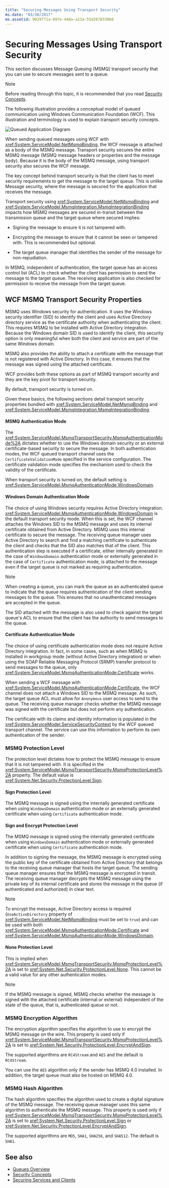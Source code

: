 ```yaml
---
title: "Securing Messages Using Transport Security"
ms.date: "03/30/2017"
ms.assetid: 9029771a-097e-448a-a13a-55d2878330b8
---
```

# Securing Messages Using Transport Security
This section discusses Message Queuing (MSMQ) transport security that you can use to secure messages sent to a queue.  
  
> [!NOTE]
>  Before reading through this topic, it is recommended that you read [Security Concepts](../../../../docs/framework/wcf/feature-details/security-concepts.md).  
  
 The following illustration provides a conceptual model of queued communication using Windows Communication Foundation (WCF). This illustration and terminology is used to explain transport security concepts.  
  
 ![Queued Application Diagram](../../../../docs/framework/wcf/feature-details/media/distributed-queue-figure.jpg "Distributed-Queue-Figure")  
  
 When sending queued messages using WCF with <xref:System.ServiceModel.NetMsmqBinding>, the WCF message is attached as a body of the MSMQ message. Transport security secures the entire MSMQ message (MSMQ message headers or properties and the message body). Because it is the body of the MSMQ message, using transport security also secures the WCF message.  
  
 The key concept behind transport security is that the client has to meet security requirements to get the message to the target queue. This is unlike Message security, where the message is secured for the application that receives the message.  
  
 Transport security using <xref:System.ServiceModel.NetMsmqBinding> and <xref:System.ServiceModel.MsmqIntegration.MsmqIntegrationBinding> impacts how MSMQ messages are secured in-transit between the transmission queue and the target queue where secured implies:  
  
-   Signing the message to ensure it is not tampered with.  
  
-   Encrypting the message to ensure that it cannot be seen or tampered with. This is recommended but optional.  
  
-   The target queue manager that identifies the sender of the message for non-repudiation.  
  
 In MSMQ, independent of authentication, the target queue has an access control list (ACL) to check whether the client has permission to send the message to the target queue. The receiving application is also checked for permission to receive the message from the target queue.  
  
## WCF MSMQ Transport Security Properties  
 MSMQ uses Windows security for authentication. It uses the Windows security identifier (SID) to identify the client and uses Active Directory directory service as the certificate authority when authenticating the client. This requires MSMQ to be installed with Active Directory integration. Because the Windows domain SID is used to identify the client, this security option is only meaningful when both the client and service are part of the same Windows domain.  
  
 MSMQ also provides the ability to attach a certificate with the message that is not registered with Active Directory. In this case, it ensures that the message was signed using the attached certificate.  
  
 WCF provides both these options as part of MSMQ transport security and they are the key pivot for transport security.  
  
 By default, transport security is turned on.  
  
 Given these basics, the following sections detail transport security properties bundled with <xref:System.ServiceModel.NetMsmqBinding> and <xref:System.ServiceModel.MsmqIntegration.MsmqIntegrationBinding>.  
  
#### MSMQ Authentication Mode  
 The <xref:System.ServiceModel.MsmqTransportSecurity.MsmqAuthenticationMode%2A> dictates whether to use the Windows domain security or an external certificate-based security to secure the message. In both authentication modes, the WCF queued transport channel uses the `CertificateValidationMode` specified in the service configuration. The certificate validation mode specifies the mechanism used to check the validity of the certificate.  
  
 When transport security is turned on, the default setting is <xref:System.ServiceModel.MsmqAuthenticationMode.WindowsDomain>.  
  
#### Windows Domain Authentication Mode  
 The choice of using Windows security requires Active Directory integration. <xref:System.ServiceModel.MsmqAuthenticationMode.WindowsDomain> is the default transport security mode. When this is set, the WCF channel attaches the Windows SID to the MSMQ message and uses its internal certificate obtained from Active Directory. MSMQ uses this internal certificate to secure the message. The receiving queue manager uses Active Directory to search and find a matching certificate to authenticate the client and checks that the SID also matches that of the client. This authentication step is executed if a certificate, either internally generated in the case of `WindowsDomain` authentication mode or externally generated in the case of `Certificate` authentication mode, is attached to the message even if the target queue is not marked as requiring authentication.  
  
> [!NOTE]
>  When creating a queue, you can mark the queue as an authenticated queue to indicate that the queue requires authentication of the client sending messages to the queue. This ensures that no unauthenticated messages are accepted in the queue.  
  
 The SID attached with the message is also used to check against the target queue's ACL to ensure that the client has the authority to send messages to the queue.  
  
#### Certificate Authentication Mode  
 The choice of using certificate authentication mode does not require Active Directory integration. In fact, in some cases, such as when MSMQ is installed in workgroup mode (without Active Directory integration) or when using the SOAP Reliable Messaging Protocol (SRMP) transfer protocol to send messages to the queue, only <xref:System.ServiceModel.MsmqAuthenticationMode.Certificate> works.  
  
 When sending a WCF message with <xref:System.ServiceModel.MsmqAuthenticationMode.Certificate>, the WCF channel does not attach a Windows SID to the MSMQ message. As such, the target queue ACL must allow for `Anonymous` user access to send to the queue. The receiving queue manager checks whether the MSMQ message was signed with the certificate but does not perform any authentication.  
  
 The certificate with its claims and identity information is populated in the <xref:System.ServiceModel.ServiceSecurityContext> by the WCF queued transport channel. The service can use this information to perform its own authentication of the sender.  
  
### MSMQ Protection Level  
 The protection level dictates how to protect the MSMQ message to ensure that it is not tampered with. It is specified in the <xref:System.ServiceModel.MsmqTransportSecurity.MsmqProtectionLevel%2A> property. The default value is <xref:System.Net.Security.ProtectionLevel.Sign>.  
  
#### Sign Protection Level  
 The MSMQ message is signed using the internally generated certificate when using `WindowsDomain` authentication mode or an externally generated certificate when using `Certificate` authentication mode.  
  
#### Sign and Encrypt Protection Level  
 The MSMQ message is signed using the internally generated certificate when using `WindowsDomain` authentication mode or externally generated certificate when using `Certificate` authentication mode.  
  
 In addition to signing the message, the MSMQ message is encrypted using the public key of the certificate obtained from Active Directory that belongs to the receiving queue manager that hosts the target queue. The sending queue manager ensures that the MSMQ message is encrypted in transit. The receiving queue manager decrypts the MSMQ message using the private key of its internal certificate and stores the message in the queue (if authenticated and authorized) in clear text.  
  
> [!NOTE]
>  To encrypt the message, Active Directory access is required (`UseActiveDirectory` property of <xref:System.ServiceModel.NetMsmqBinding> must be set to `true`) and can be used with both <xref:System.ServiceModel.MsmqAuthenticationMode.Certificate> and <xref:System.ServiceModel.MsmqAuthenticationMode.WindowsDomain>.  
  
#### None Protection Level  
 This is implied when <xref:System.ServiceModel.MsmqTransportSecurity.MsmqProtectionLevel%2A> is set to <xref:System.Net.Security.ProtectionLevel.None>. This cannot be a valid value for any other authentication modes.  
  
> [!NOTE]
>  If the MSMQ message is signed, MSMQ checks whether the message is signed with the attached certificate (internal or external) independent of the state of the queue, that is, authenticated queue or not.  
  
### MSMQ Encryption Algorithm  
 The encryption algorithm specifies the algorithm to use to encrypt the MSMQ message on the wire. This property is used only if <xref:System.ServiceModel.MsmqTransportSecurity.MsmqProtectionLevel%2A> is set to <xref:System.Net.Security.ProtectionLevel.EncryptAndSign>.  
  
 The supported algorithms are `RC4Stream` and `AES` and the default is `RC4Stream`.  
  
 You can use the `AES` algorithm only if the sender has MSMQ 4.0 installed. In addition, the target queue must also be hosted on MSMQ 4.0.  
  
### MSMQ Hash Algorithm  
 The hash algorithm specifies the algorithm used to create a digital signature of the MSMQ message. The receiving queue manager uses this same algorithm to authenticate the MSMQ message. This property is used only if <xref:System.ServiceModel.MsmqTransportSecurity.MsmqProtectionLevel%2A> is set to <xref:System.Net.Security.ProtectionLevel.Sign> or <xref:System.Net.Security.ProtectionLevel.EncryptAndSign>.  
  
 The supported algorithms are `MD5`, `SHA1`, `SHA256`, and `SHA512`. The default is `SHA1`.  
  
## See also
- [Queues Overview](queues-overview.md)
- [Security Concepts](../../../../docs/framework/wcf/feature-details/security-concepts.md)
- [Securing Services and Clients](../../../../docs/framework/wcf/feature-details/securing-services-and-clients.md)
